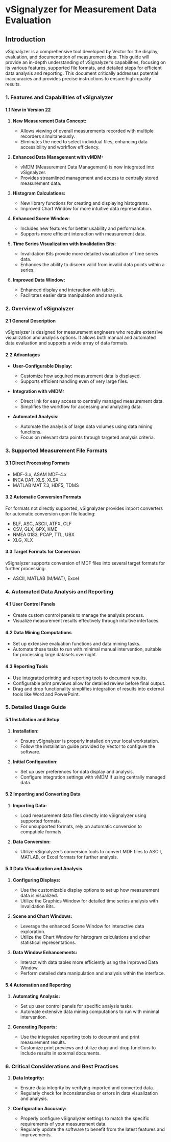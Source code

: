 # vSignalyzer for Measurement Data Evaluation

## Introduction

vSignalyzer is a comprehensive tool developed by Vector for the display, evaluation, and documentation of measurement data. This guide will provide an in-depth understanding of vSignalyzer’s capabilities, focusing on its various features, supported file formats, and detailed steps for efficient data analysis and reporting. This document critically addresses potential inaccuracies and provides precise instructions to ensure high-quality results.

### 1. Features and Capabilities of vSignalyzer

#### 1.1 New in Version 22
1. **New Measurement Data Concept:**
   - Allows viewing of overall measurements recorded with multiple recorders simultaneously.
   - Eliminates the need to select individual files, enhancing data accessibility and workflow efficiency.

2. **Enhanced Data Management with vMDM:**
   - vMDM (Measurement Data Management) is now integrated into vSignalyzer.
   - Provides streamlined management and access to centrally stored measurement data.

3. **Histogram Calculations:**
   - New library functions for creating and displaying histograms.
   - Improved Chart Window for more intuitive data representation.

4. **Enhanced Scene Window:**
   - Includes new features for better usability and performance.
   - Supports more efficient interaction with measurement data.

5. **Time Series Visualization with Invalidation Bits:**
   - Invalidation Bits provide more detailed visualization of time series data.
   - Enhances the ability to discern valid from invalid data points within a series.

6. **Improved Data Window:**
   - Enhanced display and interaction with tables.
   - Facilitates easier data manipulation and analysis.

### 2. Overview of vSignalyzer

#### 2.1 General Description
vSignalyzer is designed for measurement engineers who require extensive visualization and analysis options. It allows both manual and automated data evaluation and supports a wide array of data formats.

#### 2.2 Advantages
- **User-Configurable Display:**
  - Customize how acquired measurement data is displayed.
  - Supports efficient handling even of very large files.

- **Integration with vMDM:**
  - Direct link for easy access to centrally managed measurement data.
  - Simplifies the workflow for accessing and analyzing data.

- **Automated Analysis:**
  - Automate the analysis of large data volumes using data mining functions.
  - Focus on relevant data points through targeted analysis criteria.

### 3. Supported Measurement File Formats

#### 3.1 Direct Processing Formats
- MDF-3.x, ASAM MDF-4.x
- INCA DAT, XLS, XLSX
- MATLAB MAT 7.3, HDF5, TDMS

#### 3.2 Automatic Conversion Formats
For formats not directly supported, vSignalyzer provides import converters for automatic conversion upon file loading:
- BLF, ASC, ASCII, ATFX, CLF
- CSV, GLX, GPX, KME
- NMEA 0183, PCAP, TTL, UBX
- XLG, XLX

#### 3.3 Target Formats for Conversion
vSignalyzer supports conversion of MDF files into several target formats for further processing:
- ASCII, MATLAB (M/MAT), Excel

### 4. Automated Data Analysis and Reporting

#### 4.1 User Control Panels
- Create custom control panels to manage the analysis process.
- Visualize measurement results effectively through intuitive interfaces.

#### 4.2 Data Mining Computations
- Set up extensive evaluation functions and data mining tasks.
- Automate these tasks to run with minimal manual intervention, suitable for processing large datasets overnight.

#### 4.3 Reporting Tools
- Use integrated printing and reporting tools to document results.
- Configurable print previews allow for detailed review before final output.
- Drag and drop functionality simplifies integration of results into external tools like Word and PowerPoint.

### 5. Detailed Usage Guide

#### 5.1 Installation and Setup
1. **Installation:**
   - Ensure vSignalyzer is properly installed on your local workstation.
   - Follow the installation guide provided by Vector to configure the software.

2. **Initial Configuration:**
   - Set up user preferences for data display and analysis.
   - Configure integration settings with vMDM if using centrally managed data.

#### 5.2 Importing and Converting Data
1. **Importing Data:**
   - Load measurement data files directly into vSignalyzer using supported formats.
   - For unsupported formats, rely on automatic conversion to compatible formats.

2. **Data Conversion:**
   - Utilize vSignalyzer’s conversion tools to convert MDF files to ASCII, MATLAB, or Excel formats for further analysis.

#### 5.3 Data Visualization and Analysis
1. **Configuring Displays:**
   - Use the customizable display options to set up how measurement data is visualized.
   - Utilize the Graphics Window for detailed time series analysis with Invalidation Bits.

2. **Scene and Chart Windows:**
   - Leverage the enhanced Scene Window for interactive data exploration.
   - Utilize the Chart Window for histogram calculations and other statistical representations.

3. **Data Window Enhancements:**
   - Interact with data tables more efficiently using the improved Data Window.
   - Perform detailed data manipulation and analysis within the interface.

#### 5.4 Automation and Reporting
1. **Automating Analysis:**
   - Set up user control panels for specific analysis tasks.
   - Automate extensive data mining computations to run with minimal intervention.

2. **Generating Reports:**
   - Use the integrated reporting tools to document and print measurement results.
   - Customize print previews and utilize drag-and-drop functions to include results in external documents.

### 6. Critical Considerations and Best Practices

1. **Data Integrity:**
   - Ensure data integrity by verifying imported and converted data.
   - Regularly check for inconsistencies or errors in data visualization and analysis.

2. **Configuration Accuracy:**
   - Properly configure vSignalyzer settings to match the specific requirements of your measurement data.
   - Regularly update the software to benefit from the latest features and improvements.

